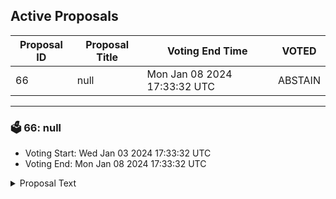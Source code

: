 ## Active Proposals

| Proposal ID | Proposal Title | Voting End Time | VOTED |
|-------------|----------------|-----------------|-------|
| 66 | null | Mon Jan 08 2024 17:33:32 UTC | ABSTAIN |

---

### 🗳 66: null
- Voting Start: Wed Jan 03 2024 17:33:32 UTC
- Voting End: Mon Jan 08 2024 17:33:32 UTC

<details>
<summary>Proposal Text</summary>
 
null
</details>
